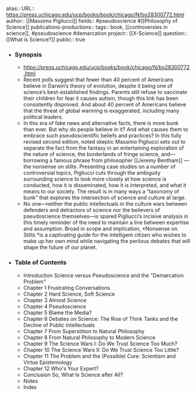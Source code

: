 alias::
URL:: https://press.uchicago.edu/ucp/books/book/chicago/N/bo28300772.html
author:: [[Massimo Pigliucci]] 
fields:: #pseudoscience #[[Philosophy of Science]]
publications-productions:: 
tags:: book, [[controversies in science]], #pseudoscience #demarcation 
project:: [[X-Science]] 
question:: [[What is Science?]] 
public:: true

- ### Synopsis
	- https://press.uchicago.edu/ucp/books/book/chicago/N/bo28300772.html
	- Recent polls suggest that fewer than 40 percent of Americans believe in Darwin’s theory of evolution, despite it being one of science’s best-established findings. Parents still refuse to vaccinate their children for fear it causes autism, though this link has been consistently disproved. And about 40 percent of Americans believe that the threat of global warming is exaggerated, including many political leaders.
	- In this era of fake news and alternative facts, there is more bunk than ever. But why do people believe in it? And what causes them to embrace such pseudoscientific beliefs and practices? In this fully revised second edition, noted skeptic Massimo Pigliucci sets out to separate the fact from the fantasy in an entertaining exploration of the nature of science, the borderlands of fringe science, and—borrowing a famous phrase from philosopher [[Jeremy Bentham]] —the nonsense on stilts. Presenting case studies on a number of controversial topics, Pigliucci cuts through the ambiguity surrounding science to look more closely at how science is conducted, how it is disseminated, how it is interpreted, and what it means to our society. The result is in many ways a “taxonomy of bunk” that explores the intersection of science and culture at large.
	- No one—neither the public intellectuals in the culture wars between defenders and detractors of science nor the believers of pseudoscience themselves—is spared Pigliucci’s incisive analysis in this timely reminder of the need to maintain a line between expertise and assumption. Broad in scope and implication, *Nonsense on Stilts *is a captivating guide for the intelligent citizen who wishes to make up her own mind while navigating the perilous debates that will shape the future of our planet.
- ### Table of Contents
	- Introduction Science versus Pseudoscience and the "Demarcation Problem"
	- Chapter 1 Frustrating Conversations
	- Chapter 2 Hard Science, Soft Science
	- Chapter 3 Almost Science
	- Chapter 4 Pseudoscience
	- Chapter 5 Blame the Media?
	- Chapter 6 Debates on Science: The Rise of Think Tanks and the Decline of Public Intellectuals
	- Chapter 7 From Superstition to Natural Philosophy
	- Chapter 8 From Natural Philosophy to Modern Science
	- Chapter 9 The Science Wars I: Do We Trust Science Too Much?
	- Chapter 10 The Science Wars II: Do We Trust Science Too Little?
	- Chapter 11 The Problem and the (Possible) Cure: Scientism and Virtue Epistemology
	- Chapter 12 Who's Your Expert?
	- Conclusion So, What Is Science after All?
	- Notes
	- Index